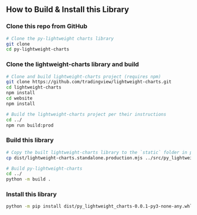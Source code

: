 
## How to Build & Install this Library

### Clone this repo from GitHub
```bash
# Clone the py-lightweight charts library
git clone 
cd py-lightweight-charts
```

### Clone the lightweight-charts library and build
```bash
# Clone and build lightweight-charts project (requires npm)
git clone https://github.com/tradingview/lightweight-charts.git
cd lightweight-charts
npm install
cd website
npm install

# Build the lightweight-charts project per their instructions
cd ../
npm run build:prod
```

### Build this library
```bash
# Copy the built lightweight-charts library to the `static` folder in py-lightweight-charts
cp dist/lightweight-charts.standalone.production.mjs ../src/py_lightweight_charts/static

# Build py-lightweight-charts
cd ../
python -m build .
```

### Install this library
```bash
python -m pip install dist/py_lightweight_charts-0.0.1-py3-none-any.whl
```